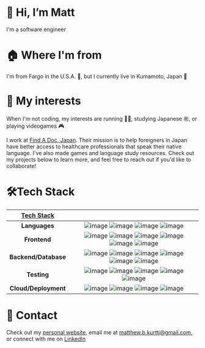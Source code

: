 # 👋 Hi, I’m Matt
I'm a software engineer


# 🏠 Where I'm from
I'm from Fargo in the U.S.A. 🗽, but I currently live in Kumamoto, Japan 🗾

# 🌟 My interests

When I'm not coding, my interests are running 🏃‍♂️, studying Japanese ㊗️, or playing videogames 🎮

I work at [Find A Doc, Japan](https://github.com/ourjapanlife/findadoc-web). Their mission is to help foreigners in Japan have better access to healthcare professionals that speak their native language. I've also made games and language study resources. Check out my projects below to learn more, and feel free to reach out if you'd like to collaborate!

# 🛠️Tech Stack
|<ins>**Tech Stack**</ins>| |
|:---:|:---:|
|**Languages** | ![image](https://img.shields.io/badge/TypeScript-007ACC?style=for-the-badge&logo=typescript&logoColor=white) ![image](https://img.shields.io/badge/JavaScript-323330?style=for-the-badge&logo=javascript&logoColor=F7DF1E) ![image](https://img.shields.io/badge/Python-FFD43B?style=for-the-badge&logo=python&logoColor=blue) ![image](https://img.shields.io/badge/Java-ED8B00?style=for-the-badge&logo=openjdk&logoColor=white) | 
|**Frontend**| ![image](https://img.shields.io/badge/React-20232A?style=for-the-badge&logo=react&logoColor=61DAFB) ![image](https://img.shields.io/badge/Vue%20js-35495E?style=for-the-badge&logo=vuedotjs&logoColor=4FC08D) ![image](https://img.shields.io/badge/nuxt%20js-00C58E?style=for-the-badge&logo=nuxtdotjs&logoColor=white) ![image](https://img.shields.io/badge/Tailwind_CSS-38B2AC?style=for-the-badge&logo=tailwind-css&logoColor=white) ![image](https://img.shields.io/badge/HTML5-E34F26?style=for-the-badge&logo=html5&logoColor=white) ![image](https://img.shields.io/badge/CSS3-1572B6?style=for-the-badge&logo=css3&logoColor=white) |
|**Backend/Database**| ![image](https://img.shields.io/badge/Node%20js-339933?style=for-the-badge&logo=nodedotjs&logoColor=white) ![image](https://img.shields.io/badge/Express%20js-000000?style=for-the-badge&logo=express&logoColor=white) ![image](https://img.shields.io/badge/GraphQl-E10098?style=for-the-badge&logo=graphql&logoColor=white) ![image](https://img.shields.io/badge/PostgreSQL-316192?style=for-the-badge&logo=postgresql&logoColor=white) ![image](https://img.shields.io/badge/firebase-ffca28?style=for-the-badge&logo=firebase&logoColor=black)  ![image](https://img.shields.io/badge/Supabase-181818?style=for-the-badge&logo=supabase&logoColor=white) |
|**Testing**|  ![image](https://img.shields.io/badge/Cypress-17202C?style=for-the-badge&logo=cypress&logoColor=white) ![image](https://img.shields.io/badge/Vitest-%236E9F18?style=for-the-badge&logo=Vitest&logoColor=%23fcd703) ![image](https://img.shields.io/badge/chai-A30701?style=for-the-badge&logo=chai&logoColor=white) ![image](https://img.shields.io/badge/GitHub-100000?style=for-the-badge&logo=github&logoColor=white) ![image](https://img.shields.io/badge/GIT-E44C30?style=for-the-badge&logo=git&logoColor=white) |
|**Cloud/Deployment**| ![image](https://img.shields.io/badge/Heroku-430098?style=for-the-badge&logo=heroku&logoColor=white) ![image](https://img.shields.io/badge/Render-46E3B7?style=for-the-badge&logo=render&logoColor=white) ![image](https://img.shields.io/badge/Netlify-00C7B7?style=for-the-badge&logo=netlify&logoColor=white) ![image](https://img.shields.io/badge/Google_Cloud-4285F4?style=for-the-badge&logo=google-cloud&logoColor=white) |



# 📲 Contact

Check out my [personal website](https://personal-website-otow.onrender.com), email me at [matthew.b.kurtti@gmail.com](matthew.b.kurtti@gmail.com), or connect with me on [LinkedIn](https://www.linkedin.com/in/matthew-kurtti-737ab2123/)

<!---
matthewkurtti/matthewkurtti is a ✨ special ✨ repository because its `README.md` (this file) appears on your GitHub profile.
You can click the Preview link to take a look at your changes.
--->
